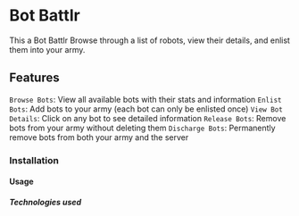 # Bot Battlr

This a Bot Battlr Browse through a list of robots, view their details, and enlist them into your army.

## Features

`Browse Bots`: View all available bots with their stats and information
`Enlist Bots`: Add bots to your army (each bot can only be enlisted once)
`View Bot Details`: Click on any bot to see detailed information
`Release Bots`: Remove bots from your army without deleting them
`Discharge Bots`: Permanently remove bots from both your army and the server

### Installation


#### Usage


##### Technologies used

 